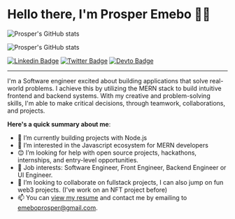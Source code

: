 # Hello there, I'm Prosper Emebo 👋🏾

![Prosper's GitHub stats](https://github-readme-stats.vercel.app/api?username=prosperemebo&show_icons=true&theme=radical)

 <img align="center" src="https://github-readme-stats.vercel.app/api/top-langs/?username=prosperemebo&langs_count=8&layout=compact&hide_border=true" alt="Prosper's GitHub stats" />

<br>

[![Linkedin Badge](https://img.shields.io/badge/-PROSPEREMEBO-blue?style=for-the-badge&logo=Linkedin&logoColor=white&link=https://www.linkedin.com/in/prosper-emebo-139623243/)](https://www.linkedin.com/in/prosper-emebo-139623243/) [![Twitter Badge](https://img.shields.io/badge/-@prosperemebo-1ca0f1?style=for-the-badge&logo=twitter&logoColor=white&link=https://twitter.com/prosperemebo)](https://twitter.com/prosperemebo)
[![Devto Badge](https://img.shields.io/badge/dev.to-0a0a0a?style=for-the-badge&logo=devdotto&logoColor=white)](https://dev.to/prosperemebo)

---

I'm a Software engineer excited about building applications that solve real-world problems. I achieve this by utilizing the MERN stack to build intuitive frontend and backend systems. With my creative and problem-solving skills, I'm able to make critical decisions, through teamwork, collaborations, and projects.

**Here's a quick summary about me**:

- 🌱 I’m currently building projects with Node.js
- 👀 I’m interested in the Javascript ecosystem for MERN developers
- 😊 I’m looking for help with open source projects, hackathons, internships, and entry-level opportunities.
- 💼 Job interests: Software Engineer, Front Engineer, Backend Engineer or UI Engineer.
- 💞️ I’m looking to collaborate on fullstack projects, I can also jump on fun web3 projects. (I've work on an NFT project before)
- 📫 You can [view my resume](https://drive.google.com/file/d/13_BAFIioIEXir3EtZVlJRjbewzlq-ZU0/view?usp=sharing) and contact me by emailing to emeboprosper@gmail.com.
